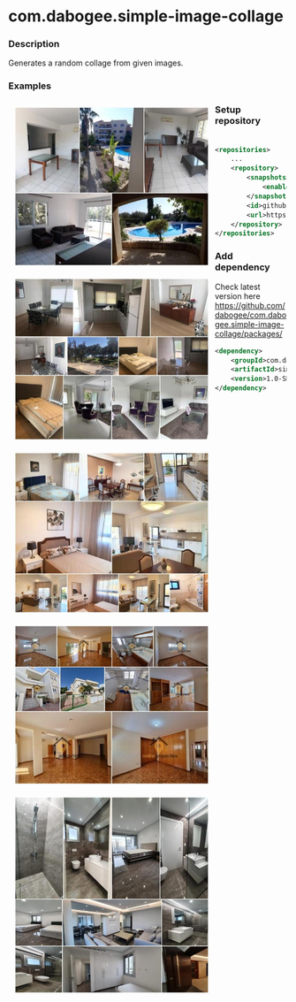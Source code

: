 # com.dabogee.simple-image-collage

### Description
Generates a random collage from given images.

### Examples
<div style="clear: both;">
<img src="./docs/collage-example-01.jpg" width="350" style="margin: 12px; float: left;" />
<img src="./docs/collage-example-02.jpg" width="350" style="margin: 12px; float: left;" />
<img src="./docs/collage-example-03.jpg" width="350" style="margin: 12px; float: left;" />
<img src="./docs/collage-example-04.jpg" width="350" style="margin: 12px; float: left;" />
<img src="./docs/collage-example-05.jpg" width="350" style="margin: 12px; float: left;" />
</div>



### Setup repository

```xml

<repositories>
    ...
    <repository>
        <snapshots>
            <enabled>true</enabled>
        </snapshots>
        <id>github-packages</id>
        <url>https://maven.pkg.github.com/dabogee/com.dabogee.simple-image-collage</url>
    </repository>
</repositories>
```

### Add dependency

Check latest version here
https://github.com/dabogee/com.dabogee.simple-image-collage/packages/

```xml
<dependency>
    <groupId>com.dabogee.tools</groupId>
    <artifactId>simple-image-collage</artifactId>
    <version>1.0-SNAPSHOT</version>
</dependency>
```